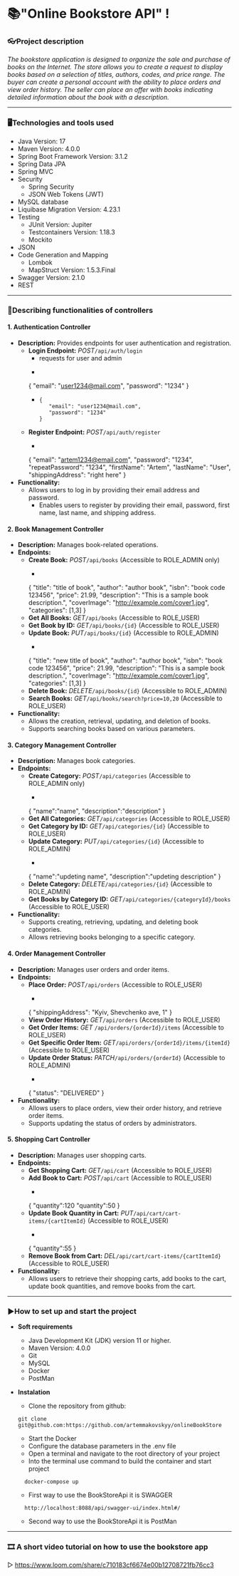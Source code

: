 # 📚"Online Bookstore API" !

### 👓Project description

*The bookstore application is designed to organize the sale and purchase of books on the Internet. The store allows you
to create a request to display books based on a selection of titles, authors, codes, and price range. The buyer can
create a personal account with the ability to place orders and view order history. The seller can place an offer with
books indicating detailed information about the book with a description.*

---

### 🖥️Technologies and tools used

- Java Version: 17
- Maven Version: 4.0.0
- Spring Boot Framework Version: 3.1.2
- Spring Data JPA
- Spring MVC
- Security
    - Spring Security
    - JSON Web Tokens (JWT)
- MySQL database
- Liquibase Migration Version: 4.23.1
- Testing
    - JUnit Version: Jupiter
    - Testcontainers Version: 1.18.3
    - Mockito
- JSON
- Code Generation and Mapping
    - Lombok
    - MapStruct Version: 1.5.3.Final
- Swagger Version: 2.1.0
- REST

---

### 🧭Describing functionalities of controllers

#### **1. Authentication Controller**

- **Description:** Provides endpoints for user authentication and registration.
    - **Login Endpoint:**  *POST*`/api/auth/login`
        - requests for user and admin
        - ```` 
      {
      "email": "user1234@mail.com",
      "password": "1234"
      }
        - ````
          {
             "email": "user1234@mail.com",
             "password": "1234" 
          }
    - **Register Endpoint:** *POST*`/api/auth/register`
        - ````
      {
      "email": "artem1234@email.com",
      "password": "1234",
      "repeatPassword": "1234",
      "firstName": "Artem",
      "lastName": "User",
      "shippingAddress": "right here"
      }
- **Functionality:**
    - Allows users to log in by providing their email address and password.
        - Enables users to register by providing their email, password, first name, last name, and shipping address.

#### **2. Book Management Controller**

- **Description:** Manages book-related operations.
- **Endpoints:**
    - **Create Book:** *POST*`/api/books` (Accessible to ROLE_ADMIN only)
        - ````
      {
      "title": "title of book",
      "author": "author book",
      "isbn": "book code 123456",
      "price": 21.99,
      "description": "This is a sample book description.",
      "coverImage": "http://example.com/cover1.jpg",
      "categories": [1,3]
      }
    - **Get All Books:** *GET*`/api/books` (Accessible to ROLE_USER)
    - **Get Book by ID:** *GET*`/api/books/{id}` (Accessible to ROLE_USER)
    - **Update Book:** *PUT*`/api/books/{id}` (Accessible to ROLE_ADMIN)
        - ````
      {
      "title": "new title of book",
      "author": "author book",
      "isbn": "book code 123456",
      "price": 21.99,
      "description": "This is a sample book description.",
      "coverImage": "http://example.com/cover1.jpg",
      "categories": [1,3]
      }
    - **Delete Book:** *DELETE*`/api/books/{id}` (Accessible to ROLE_ADMIN)
    - **Search Books:** *GET*`/api/books/search?price=10,20` (Accessible to ROLE_USER)
- **Functionality:**
    - Allows the creation, retrieval, updating, and deletion of books.
    - Supports searching books based on various parameters.

#### **3. Category Management Controller**

- **Description:** Manages book categories.
- **Endpoints:**
    - **Create Category:** *POST*`/api/categories` (Accessible to ROLE_ADMIN only)
        - ````
      {
      "name":"name",
      "description":"description"
      }
    - **Get All Categories:** *GET*`/api/categories` (Accessible to ROLE_USER)
    - **Get Category by ID:** *GET*`/api/categories/{id}` (Accessible to ROLE_USER)
    - **Update Category:** *PUT*`/api/categories/{id}` (Accessible to ROLE_ADMIN)
        - ````
      {
      "name":"updeting name",
      "description":"updeting description"
      }
    - **Delete Category:** *DELETE*`/api/categories/{id}` (Accessible to ROLE_ADMIN)
    - **Get Books by Category ID:** *GET*`/api/categories/{categoryId}/books` (Accessible to ROLE_USER)
- **Functionality:**
    - Supports creating, retrieving, updating, and deleting book categories.
    - Allows retrieving books belonging to a specific category.

#### **4. Order Management Controller**

- **Description:** Manages user orders and order items.
- **Endpoints:**
    - **Place Order:** *POST*`/api/orders` (Accessible to ROLE_USER)
        - ````
      {
      "shippingAddress": "Kyiv, Shevchenko ave, 1"
      }
    - **View Order History:** *GET*`/api/orders` (Accessible to ROLE_USER)
    - **Get Order Items:** *GET* `/api/orders/{orderId}/items` (Accessible to ROLE_USER)
    - **Get Specific Order Item:** *GET*`/api/orders/{orderId}/items/{itemId}` (Accessible to ROLE_USER)
    - **Update Order Status:** *PATCH*`/api/orders/{orderId}` (Accessible to ROLE_ADMIN)
        - ````
      {
      "status": "DELIVERED"
      }
- **Functionality:**
    - Allows users to place orders, view their order history, and retrieve order items.
    - Supports updating the status of orders by administrators.

#### **5. Shopping Cart Controller**

- **Description:** Manages user shopping carts.
- **Endpoints:**
    - **Get Shopping Cart:** *GET*`/api/cart` (Accessible to ROLE_USER)
    - **Add Book to Cart:** *POST*`/api/cart` (Accessible to ROLE_USER)
        - ````
      {
      "quantity":120
      "quantity":50
      }
    - **Update Book Quantity in Cart:** *PUT*`/api/cart/cart-items/{cartItemId}` (Accessible to ROLE_USER)
        - ````
      {
      "quantity":55
      }
    - **Remove Book from Cart:** *DEL*`/api/cart/cart-items/{cartItemId}` (Accessible to ROLE_USER)
- **Functionality:**
    - Allows users to retrieve their shopping carts, add books to the cart, update book quantities, and remove books
      from the cart.

---

### ▶️How to set up and start the project

- **Soft requirements**
    - Java Development Kit (JDK) version 11 or higher.
    - Maven Version: 4.0.0
    - Git
    - MySQL
    - Docker
    - PostMan
- **Instalation**
    - Clone the repository from github:
  ```shell
  git clone git@github.com:https://github.com/artemmakovskyy/onlineBookStore
   ```
    - Start the Docker
    - Configure the database parameters in the .env file
    - Open a terminal and navigate to the root directory of your project
    - Into the terminal use command to build the container and start project
  ```shell
    docker-compose up
   ```
    - First way to use the BookStoreApi it is SWAGGER

   ```shell
     http://localhost:8088/api/swagger-ui/index.html#/
   ```
    - Second way to use the BookStoreApi it is PostMan
---
### 🎞️ A short video tutorial on how to use the bookstore app
▷ https://www.loom.com/share/c710183cf6674e00b12708721fb76cc3
